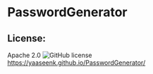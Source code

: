 # PasswordGenerator

 ## License:
   Apache 2.0   ![GitHub license](https://img.shields.io/badge/License-Apache%202.0-blue.svg)
https://yaaseenk.github.io/PasswordGenerator/
